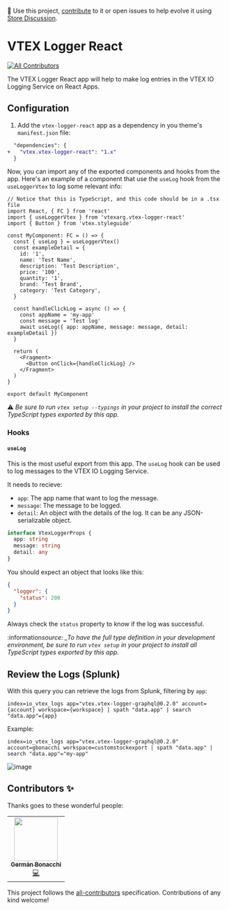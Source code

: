 📢 Use this project, [contribute](https://github.com/vtex-apps/product-context) to it or open issues to help evolve it using [Store Discussion](https://github.com/vtex-apps/store-discussion).

# VTEX Logger React

<!-- ALL-CONTRIBUTORS-BADGE:START - Do not remove or modify this section -->

[![All Contributors](https://img.shields.io/badge/all_contributors-1-orange.svg?style=flat-square)](#contributors-)

<!-- ALL-CONTRIBUTORS-BADGE:END -->

The VTEX Logger React app will help to make log entries in the VTEX IO Logging Service on React Apps.

## Configuration

1. Add the `vtex-logger-react` app as a dependency in you theme's `manifest.json` file:

```diff
  "dependencies": {
+   "vtex.vtex-logger-react": "1.x"
  }
```

Now, you can import any of the exported components and hooks from the app. Here's an example of a component that use the `useLog` hook from the `useLoggerVtex` to log some relevant info:

```tsx
// Notice that this is TypeScript, and this code should be in a .tsx file
import React, { FC } from 'react'
import { useLoggerVtex } from 'vtexarg.vtex-logger-react'
import { Button } from 'vtex.styleguide'

const MyComponent: FC = () => {
  const { useLog } = useLoggerVtex()
  const exampleDetail = {
    id: '1',
    name: 'Test Name',
    description: 'Test Description',
    price: '100',
    quantity: '1',
    brand: 'Test Brand',
    category: 'Test Category',
  }

  const handleClickLog = async () => {
    const appName = 'my-app'
    const message = 'Test log'
    await useLog({ app: appName, message: message, detail: exampleDetail })
  }

  return (
    <Fragment>
      <Button onClick={handleClickLog} />
    </Fragment>
  )
}

export default MyComponent
```

:warning: _Be sure to run `vtex setup --typings` in your project to install the correct TypeScript types exported by this app._

### Hooks

#### `useLog`

This is the most useful export from this app. The `useLog` hook can be used to log messages to the VTEX IO Logging Service.

It needs to recieve:

- `app`: The app name that want to log the message.
- `message`: The message to be logged.
- `detail`: An object with the details of the log. It can be any JSON-serializable object.

```ts
interface VtexLoggerProps {
  app: string
  message: string
  detail: any
}
```

You should expect an object that looks like this:

```json
{
  "logger": {
    "status": 200
  }
}
```

Always check the `status` property to know if the log was successful.

:information*source: \_To have the full type definition in your development environment, be sure to run `vtex setup` in your project to install all TypeScript types exported by this app.*

<!-- DOCS-IGNORE:start -->

## Review the Logs (Splunk)

With this query you can retrieve the logs from Splunk, filtering by `app`:

```
index=io_vtex_logs app="vtex.vtex-logger-graphql@0.2.0" account={account} workspace={workspace} | spath "data.app" | search "data.app"={app}
```

Example:

```
index=io_vtex_logs app="vtex.vtex-logger-graphql@0.2.0" account=gbonacchi workspace=customstockexport | spath "data.app" | search "data.app"="my-app"
```

![image](https://user-images.githubusercontent.com/55905671/146546432-2a1df845-5d46-4f5d-8ba5-049fed2b0efc.png)

## Contributors ✨

Thanks goes to these wonderful people:

<!-- ALL-CONTRIBUTORS-LIST:START - Do not remove or modify this section -->
<!-- prettier-ignore-start -->
<!-- markdownlint-disable -->
<table>
  <tr>
    <td align="center"><a href="https://github.com/germanBonacchi"><img src="https://avatars.githubusercontent.com/u/55905671?v=4" width="100px;" alt=""/><br /><sub><b>Germán Bonacchi</b></sub></a><br /><a href="https://github.com/vtex-apps/vtex-logger-react/commits?author=germanBonacchi" title="Code">💻</a></td>
  </tr>
</table>

<!-- markdownlint-restore -->
<!-- prettier-ignore-end -->

<!-- ALL-CONTRIBUTORS-LIST:END -->

This project follows the [all-contributors](https://github.com/all-contributors/all-contributors) specification. Contributions of any kind welcome!

<!-- DOCS-IGNORE:end -->
